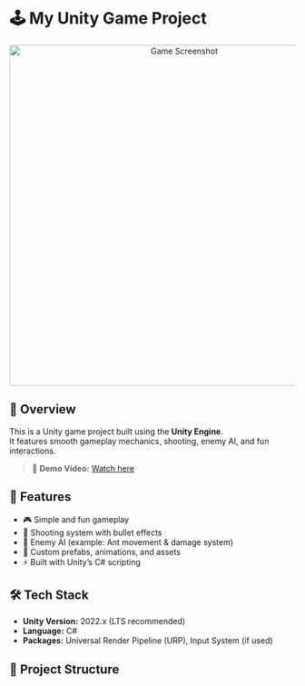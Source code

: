 # 🕹️ My Unity Game Project

<p align="center">
  <img src="images/screenshot1.png" width="600" alt="Game Screenshot">
</p>

## 📌 Overview
This is a Unity game project built using the **Unity Engine**.  
It features smooth gameplay mechanics, shooting, enemy AI, and fun interactions.  

> 🎥 **Demo Video:** [Watch here](https://youtu.be/your-demo-link)  

## 🚀 Features
- 🎮 Simple and fun gameplay  
- 🔫 Shooting system with bullet effects  
- 🐜 Enemy AI (example: Ant movement & damage system)  
- 🎨 Custom prefabs, animations, and assets  
- ⚡ Built with Unity’s C# scripting  

## 🛠️ Tech Stack
- **Unity Version:** 2022.x (LTS recommended)  
- **Language:** C#  
- **Packages:** Universal Render Pipeline (URP), Input System (if used)  

## 📂 Project Structure
